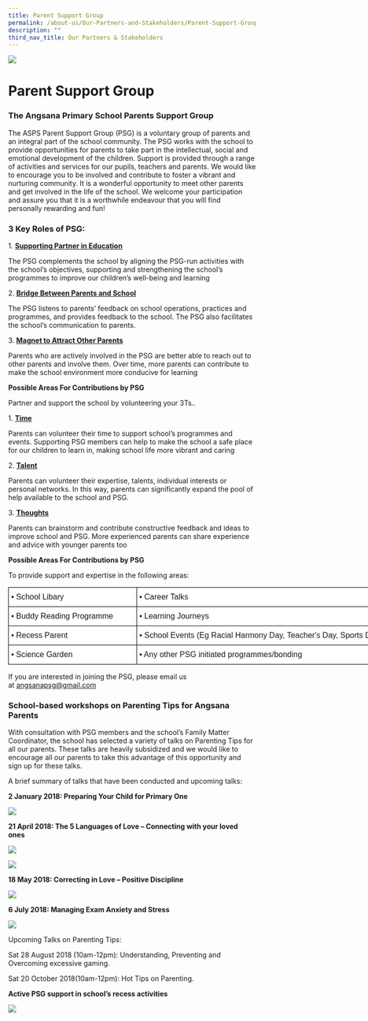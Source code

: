 ```yaml
---
title: Parent Support Group
permalink: /about-us/Our-Partners-and-Stakeholders/Parent-Support-Group/
description: ""
third_nav_title: Our Partners & Stakeholders
---
```

![](/images/About%20Us.jpg)

Parent Support Group
====================

### The Angsana Primary School Parents Support Group

The ASPS Parent Support Group (PSG) is a voluntary group of parents and an integral part of the school community. The PSG works with the school to provide opportunities for parents to take part in the intellectual, social and emotional development of the children. Support is provided through a range of activities and services for our pupils, teachers and parents. We would like to encourage you to be involved and contribute to foster a vibrant and nurturing community. It is a wonderful opportunity to meet other parents and get involved in the life of the school. We welcome your participation and assure you that it is a worthwhile endeavour that you will find personally rewarding and fun!

### 3 Key Roles of PSG:


1. <u><b>Supporting Partner in Education</b></u>

The PSG complements the school by aligning the PSG-run activities with the school’s objectives, supporting and strengthening the school’s programmes to improve our children’s well-being and learning

  

2. <u><b>Bridge Between Parents and School</b></u>

The PSG listens to parents’ feedback on school operations, practices and programmes, and provides feedback to the school. The PSG also facilitates the school’s communication to parents.

  

3. <u><b>Magnet to Attract Other Parents</b></u>

Parents who are actively involved in the PSG are better able to reach out to other parents and involve them. Over time, more parents can contribute to make the school environment more conducive for learning

  

<b>Possible Areas For Contributions by PSG</b>

Partner and support the school by volunteering your 3Ts..

  

1. <u><b>Time</b></u>

Parents can volunteer their time to support school’s programmes and events. Supporting PSG members can help to make the school a safe place for our children to learn in, making school life more vibrant and caring

  

2. <u><b>Talent</b></u>

Parents can volunteer their expertise, talents, individual interests or personal networks. In this way, parents can significantly expand the pool of help available to the school and PSG.

  

3. <u><b>Thoughts</b></u>

Parents can brainstorm and contribute constructive feedback and ideas to improve school and PSG. More experienced parents can share experience and advice with younger parents too

  

<b>Possible Areas For Contributions by PSG</b>

To provide support and expertise in the following areas:

<style type="text/css">
.tg  {border-collapse:collapse;border-spacing:0;}
.tg td{border-color:black;border-style:solid;border-width:1px;font-family:Arial, sans-serif;font-size:14px;
  overflow:hidden;padding:10px 5px;word-break:normal;}
.tg th{border-color:black;border-style:solid;border-width:1px;font-family:Arial, sans-serif;font-size:14px;
  font-weight:normal;overflow:hidden;padding:10px 5px;word-break:normal;}
.tg .tg-5sko{background-color:#FFF;font-size:16px;text-align:left;vertical-align:top}
</style>
<table class="tg" style="undefined;table-layout: fixed; width: 822px">
<colgroup>
<col style="width: 261px">
<col style="width: 561px">
</colgroup>
<thead>
  <tr>
    <th class="tg-5sko">• School Libary</th>
    <th class="tg-5sko">• Career Talks</th>
  </tr>
</thead>
<tbody>
  <tr>
    <td class="tg-5sko">• Buddy Reading Programme</td>
    <td class="tg-5sko">• Learning Journeys</td>
  </tr>
  <tr>
    <td class="tg-5sko">• Recess Parent</td>
    <td class="tg-5sko">• School Events (Eg Racial Harmony Day, Teacher's Day, Sports Day)</td>
  </tr>
  <tr>
    <td class="tg-5sko">• Science Garden</td>
    <td class="tg-5sko">• Any other PSG initiated programmes/bonding</td>
  </tr>
</tbody>
</table>

If you are interested in joining the PSG, please email us at [angsanapsg@gmail.com](mailto:angsanapsg@gmail.com)


### School-based workshops on Parenting Tips for Angsana Parents


With consultation with PSG members and the school’s Family Matter Coordinator, the school has selected a variety of talks on Parenting Tips for all our parents. These talks are heavily subsidized and we would like to encourage all our parents to take this advantage of this opportunity and sign up for these talks.

  

A brief summary of talks that have been conducted and upcoming talks:

  

<b>2 January 2018: Preparing Your Child for Primary One</b>

![](/images/PSG1.jpeg)

<b>21 April 2018: The 5 Languages of Love – Connecting with your loved ones</b>


![](/images/PSG2.jpeg)

![](/images/PSG3.jpeg)

<b>18 May 2018: Correcting in Love – Positive Discipline</b>

![](/images/psg04.jpg)

<b>6 July 2018: Managing Exam Anxiety and Stress</b>

![](/images/psg05.jpg)

Upcoming Talks on Parenting Tips:

  

Sat 28 August 2018 (10am-12pm): Understanding, Preventing and Overcoming excessive gaming.

Sat 20 October 2018(10am-12pm): Hot Tips on Parenting.

<b>Active PSG support in school’s recess activities</b>

![](/images/PSG.png)